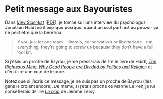 # Petit message aux Bayouristes

Dans [*New Scientist*](http://www.newscientist.com/article/mg21328540.100-what-righteousness-really-means.html?full=true&print=true) ([PDF](https://tcrouzet.com/images_tc/2012/03/What_righteousness_really_means.pdf)), je tombe sur une interview du psychologue Jonathan Haidt où il explique pourquoi quand un seul parti est au pouvoir ça ne peut être que la bérézina.<span id="more-23333"></span>

> If you just let one team – liberals, conservatives or libertarians – run everything, they’re going to screw up because they don’t have a full tool kit.

Si j’étais un proche de Bayrou, je me presserais de lire le livre de Haidt, [*The Righteous Mind: Why Good People are Divided by Politics and Religion*](http://www.amazon.fr/The-Righteous-Mind-Politics-ebook/dp/B0076O2VMI) et d’en faire une note de lecture.

Notez que si j’écris ce message, je ne suis pas un proche de Bayrou (des gens le croient encore). De même, si j’étais proche de Marine Le Pen, je lui conseillerais de lire [*Le bloc*](http://www.amazon.fr/Le-Bloc-J%C3%A9r%C3%B4me-Leroy/dp/2070786420/) de Jérôme Leroy.